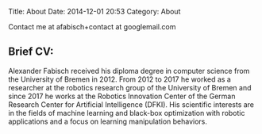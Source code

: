 Title: About
Date: 2014-12-01 20:53
Category: About

Contact me at afabisch+contact at googlemail.com

## Brief CV:

Alexander Fabisch received his diploma degree in computer science
from the University of Bremen in 2012. From 2012 to 2017 he worked
as a researcher at the robotics research group of the University of
Bremen and since 2017 he works at the Robotics Innovation Center of
the German Research Center for Artificial Intelligence (DFKI). His
scientific interests are in the fields of machine learning and
black-box optimization with robotic applications and a focus on
learning manipulation behaviors.
